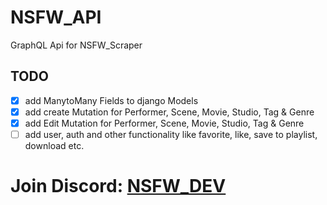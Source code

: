 # NSFW_API
GraphQL Api for NSFW_Scraper

## TODO
- [x] add ManytoMany Fields to django Models
- [x] add create Mutation for Performer, Scene, Movie, Studio, Tag & Genre
- [x] add Edit Mutation for Performer, Scene, Movie, Studio, Tag & Genre
- [ ] add user, auth and other functionality like favorite, like, save to playlist, download etc.

# Join Discord: [NSFW_DEV](https://discord.gg/7GgzeRAZ7P)

